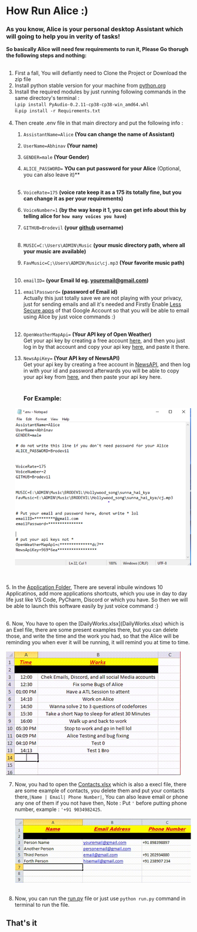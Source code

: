 # How Run Alice :)

### As you know, Alice is your personal desktop Assistant which will going to help you in verity of tasks!<br>

**So basically Alice will need few requirements to run it, Please Go thorugh the following steps and nothing:**
<br><br>
1. First a fall, You will defiantly need to Clone the Project or Download the zip file<br>
2. Install python stable version for your machine from [python.org](https://www.python.org/downloads/release/python-387/)<br>
3. Install the required modules by just running following commands in the same directory's terminal :<br>
   i.`pip install PyAudio-0.2.11-cp38-cp38-win_amd64.whl`    
   ii.`pip install -r Requirements.txt`
<br><br>
4. Then create .env file in that main directory and put the following info :<br>
    1. `AssistantName=Alice`  **(You can change the name of Assistant)**
    2. `UserName=Abhinav`     **(Your name)**
    3. `GENDER=male`		  **(Your Gender)**
    4. `ALICE_PASSWORD=` **YOu can put password for your Alice** (Optional, you can also leave it)**<br><br>
    5. `VoiceRate=175`		  **(voice rate keep it as a 175 its totally fine, but you can change it as per your requirements)**
    6. `VoiceNumber=1`		  **(by the way keep it 1, you can get info about this by telling alice for `how many voices you have`)**
    7. `GITHUB=Brodevil`	   **(your [github](https://github.com/Brodevil) username)**<br><br>
    8. `MUSIC=C:\Users\ADMIN\Music`  **(your music directory path, where all your music are available)**
    9. `FavMusic=C;\Users\ADMIN\Music\cj.mp3` **(Your favorite  music path)**
       <br><br>
    10. `emailID=`   **(your Email Id eg. youremail@gmail.com)**
    11. `emailPassword=`   **(password of Email id)**<br>
    Actually this just totally save we are not playing with your privacy, just for sending emails and all it's needed and
    Firstly Enable [Less Secure apps](https://myaccount.google.com/lesssecureapps?pli=1&rapt=AEjHL4NqK_w8itXLmU61XOIaNEY6NxvbMEyJtfB_MinE6JyU4Z7IGUwfQ-tKUq4zs5_0AcJMxDWiGoEUyw1Eet__Q3mVr322wA) of that Google Account so that you will be able to email using Alice by just voice commands :}<br><br>
    11. `OpenWeatherMapApi=` **(Your API key of Open Weather)**<br>
         Get your api key by creating a free account [here](https://home.openweathermap.org/users/sign_up), 
         and then you just log in by that account and copy your api key [here](https://home.openweathermap.org/api_keys), and paste it there.
        
   12. `NewsApiKey=`  **(Your API key of NewsAPI)**<br>
       Get your api key by creating a free account in [NewsAPI](https://newsapi.org/register), and then log in with your id and password afterwards you will be able to copy your api key from [here](https://newsapi.org/account), 
         and then paste your api key here.<br><br>
   
       ### For Example:
    ![envFile](https://raw.githubusercontent.com/Brodevil/Alice/main/Assistant/resources/Images/env_file.png)
        

<br><br>
5. In the [Application Folder](https://github.com/Brodevil/Alice/tree/main/Applications), There are several inbuile windows 10 Applicatinos, add more applications 
   shortcuts, which you use in day to day life just like VS Code, PyCharm, Discord or which you have. So then we will be able to launch 
   this software easily by just voice command :}
   
<br>
6. Now, You have to open the [DailyWorks.xlsx](DailyWorks.xlsx) which is an Exel file, there are some present examples there, but you can delete those, and write the time and the work you had, so that the Alice will be reminding you when ever it will be running, it will remind you at time to time. <br><br>
   <img src="https://raw.githubusercontent.com/Brodevil/Alice/main/Assistant/resources/Images/DailyWorksExel.gif", alt='Dailyworks'><br>

7. Now, you had to open the [Contacts.xlsx](Contacts.xlsx) which is also a execl file, there are some example of contacts, you delete them and put your contacts there,`|Name | Email| Phone Number|`, You can also leave email or phone any one of them if you not have then, Note : Put `'` before putting phone number, example : `'+91 9034982425`.<br><br>
   ![Contacts Exel](https://raw.githubusercontent.com/Brodevil/Alice/main/Assistant/resources/Images/contacts.gif)<br><br>

8. Now, you can run the [run.py](run.py) file or just use `python run.py` command in terminal to run the file.

## That's it
